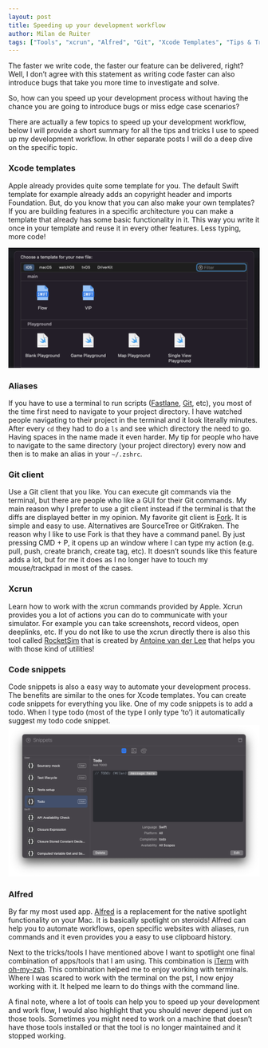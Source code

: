 ```yaml
---
layout: post
title: Speeding up your development workflow
author: Milan de Ruiter
tags: ["Tools", "xcrun", "Alfred", "Git", "Xcode Templates", "Tips & Tricks"]
---
```


The faster we write code, the faster our feature can be delivered, right? Well, I don’t agree with this statement as writing code faster can also introduce bugs that take you more time to investigate and solve. 

So, how can you speed up your development process without having the chance you are going to introduce bugs or miss edge case scenarios?

There are actually a few topics to speed up your development workflow, below I will provide a short summary for all the tips and tricks I use to speed up my development workflow. In other separate posts I will do a deep dive on the specific topic.

### Xcode templates
Apple already provides quite some template for you. The default Swift template for example already adds an copyright header and imports Foundation. But, do you know that you can also make your own templates? If you are building features in a specific architecture you can make a template that already has some basic functionality in it. This way you write it once in your template and reuse it in every other features. Less typing, more code!

![xcode template](/assets/speeding-up-development/template-example.png)

### Aliases 
If you have to use a terminal to run scripts ([Fastlane](https://fastlane.tools/), [Git](https://git-scm.com/), etc), you most of the time first need to navigate to your project directory. I have watched people navigating to their project in the terminal and it look literally minutes. After every `cd` they had to do a `ls` and see which directory the need to go. Having spaces in the name made it even harder. My tip for people who have to navigate to the same directory (your project directory) every now and then is to make an alias in your `~/.zshrc`.

### Git client
Use a Git client that you like. You can execute git commands via the terminal, but there are people who like a GUI for their Git commands. My main reason why I prefer to use a git client instead if the terminal is that the diffs are displayed better in my opinion. My favorite git client is [Fork](https://git-fork.com/). It is simple and easy to use. Alternatives are SourceTree or GitKraken. The reason why I like to use Fork is that they have a command panel. By just pressing CMD + P, it opens up an window where I can type my action (e.g. pull, push, create branch, create tag, etc). It doesn’t sounds like this feature adds a lot, but for me it does as I no longer have to touch my mouse/trackpad in most of the cases.

### Xcrun
Learn how to work with the xcrun commands provided by Apple. Xcrun provides you a lot of actions you can do to communicate with your simulator. For example you can take screenshots, record videos, open deeplinks, etc. If you do not like to use the xcrun directly there is also this tool called [RocketSim](https://www.rocketsim.app/) that is created by [Antoine van der Lee](https://www.avanderlee.com/) that helps you with those kind of utilities!

### Code snippets
Code snippets is also a easy way to automate your development process. The benefits are similar to the ones for Xcode templates. You can create code snippets for everything you like. One of my code snippets is to add a todo. When I type todo (most of the type I only type ‘to’) it automatically suggest my todo code snippet. 
![todo snippet](/assets/speeding-up-development/todo-snippet.png)

### Alfred
By far my most used app. [Alfred](https://www.alfredapp.com/) is a replacement for the native spotlight functionality on your Mac. It is basically spotlight on steroids! Alfred can help you to automate workflows, open specific websites with aliases, run commands and it even provides you a easy to use clipboard history.

Next to the tricks/tools I have mentioned above I want to spotlight one final combination of apps/tools that I am using. This combination is [iTerm](https://iterm2.com/) with [oh-my-zsh](https://ohmyz.sh/). This combination helped me to enjoy working with terminals. Where I was scared to work with the terminal on the pst, I now enjoy working with it. It helped me learn to do things with the command line. 

A final note, where a lot of tools can help you to speed up your development and work flow, I would also highlight that you should never depend just on those tools. Sometimes you might need to work on a machine that doesn’t have those tools installed or that the tool is no longer maintained and it stopped working.
